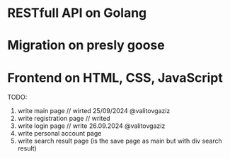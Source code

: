 # RESTfull API on Golang
# Migration on presly goose
# Frontend on HTML, CSS, JavaScript

TODO:
1. write main page                                                                  // wirted 25/09/2024 @valitovgaziz
2. write registration page                                                          // writed
3. write login page                                                                 // write 26.09.2024 @valitovgaziz
4. write personal account page                                                      
5. write search result page (is the save page as main but with div search result)